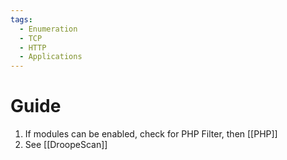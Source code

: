 ```yaml
---
tags:
  - Enumeration
  - TCP
  - HTTP
  - Applications
---
```



# Guide

1. If modules can be enabled, check for PHP Filter, then [[PHP]]
2. See [[DroopeScan]]